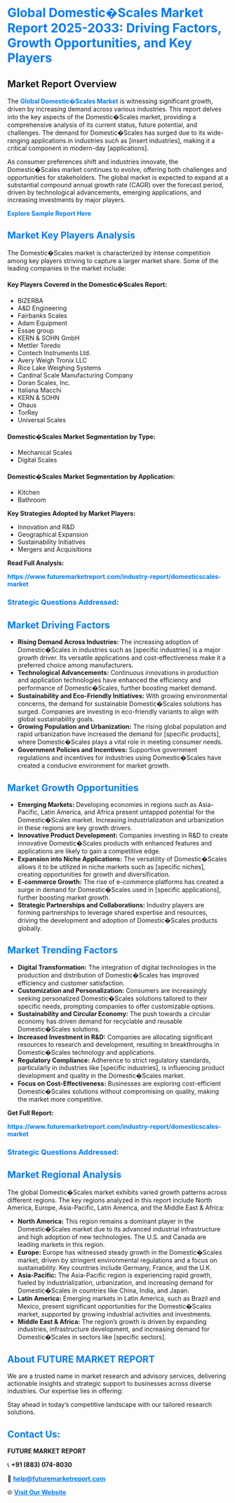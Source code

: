 <h1 style="color: #007BFF;">Global Domestic�Scales Market Report 2025-2033: Driving Factors, Growth Opportunities, and Key Players</h1>

<section id="overview">
<h2>Market Report Overview</h2>
<p>The <a href="https://www.futuremarketreport.com/industry-report/domesticscales-market" style="color: #007BFF; text-decoration: none;"><strong>Global Domestic�Scales Market</strong></a> is witnessing significant growth, driven by increasing demand across various industries. This report delves into the key aspects of the Domestic�Scales market, providing a comprehensive analysis of its current status, future potential, and challenges. The demand for Domestic�Scales has surged due to its wide-ranging applications in industries such as [insert industries], making it a critical component in modern-day [applications].</p>
<p>As consumer preferences shift and industries innovate, the Domestic�Scales market continues to evolve, offering both challenges and opportunities for stakeholders. The global market is expected to expand at a substantial compound annual growth rate (CAGR) over the forecast period, driven by technological advancements, emerging applications, and increasing investments by major players.</p>
</section>

<section id="overview">
<p><a href="https://www.futuremarketreport.com/request-sample/reportId=102081" style="color: #007BFF; text-decoration: none;"><strong>Explore Sample Report Here</strong></a></p>
</section>

<section id="key-players">
<h2 style="color: #007BFF;">Market Key Players Analysis</h2>
<p>The Domestic�Scales market is characterized by intense competition among key players striving to capture a larger market share. Some of the leading companies in the market include:</p>
<h4>Key Players Covered in the Domestic�Scales Report:</h4>
<ul><li>BIZERBA</li><li>A&amp;D Engineering</li><li>Fairbanks Scales</li><li>Adam Equipment</li><li>Essae group</li><li>KERN &amp; SOHN GmbH</li><li>Mettler Toredo</li><li>Contech Instruments Ltd.</li><li>Avery Weigh Tronix LLC</li><li>Rice Lake Weighing Systems</li><li>Cardinal Scale Manufacturing Company</li><li>Doran Scales, Inc.</li><li>Italiana Macchi</li><li>KERN &amp; SOHN</li><li>Ohaus</li><li>TorRey</li><li>Universal Scales</li></ul>
<h4>Domestic�Scales Market Segmentation by Type:</h4>
<ul><li>Mechanical Scales</li><li>Digital Scales</li></ul>

<h4>Domestic�Scales Market Segmentation by Application:</h4>
<ul><li>Kitchen</li><li>Bathroom</li></ul>
<p><strong>Key Strategies Adopted by Market Players:</strong></p>
<ul>
<li>Innovation and R&D</li>
<li>Geographical Expansion</li>
<li>Sustainability Initiatives</li>
<li>Mergers and Acquisitions</li>
</ul>
</section>

<section>
<p><strong>Read Full Analysis: </strong></p><a href="https://www.futuremarketreport.com/industry-report/domesticscales-market" style="color: #007BFF; text-decoration: none;"><strong>https://www.futuremarketreport.com/industry-report/domesticscales-market</strong></a>
<h3 style="color: #007BFF;">Strategic Questions Addressed:</h3>
</section>

<section id="driving-factors">
<h2 style="color: #007BFF;">Market Driving Factors</h2>
<ul>
<li><strong>Rising Demand Across Industries:</strong> The increasing adoption of Domestic�Scales in industries such as [specific industries] is a major growth driver. Its versatile applications and cost-effectiveness make it a preferred choice among manufacturers.</li>
<li><strong>Technological Advancements:</strong> Continuous innovations in production and application technologies have enhanced the efficiency and performance of Domestic�Scales, further boosting market demand.</li>
<li><strong>Sustainability and Eco-Friendly Initiatives:</strong> With growing environmental concerns, the demand for sustainable Domestic�Scales solutions has surged. Companies are investing in eco-friendly variants to align with global sustainability goals.</li>
<li><strong>Growing Population and Urbanization:</strong> The rising global population and rapid urbanization have increased the demand for [specific products], where Domestic�Scales plays a vital role in meeting consumer needs.</li>
<li><strong>Government Policies and Incentives:</strong> Supportive government regulations and incentives for industries using Domestic�Scales have created a conducive environment for market growth.</li>
</ul>
</section>

<section id="growth-opportunities">
<h2 style="color: #007BFF;">Market Growth Opportunities</h2>
<ul>
<li><strong>Emerging Markets:</strong> Developing economies in regions such as Asia-Pacific, Latin America, and Africa present untapped potential for the Domestic�Scales market. Increasing industrialization and urbanization in these regions are key growth drivers.</li>
<li><strong>Innovative Product Development:</strong> Companies investing in R&D to create innovative Domestic�Scales products with enhanced features and applications are likely to gain a competitive edge.</li>
<li><strong>Expansion into Niche Applications:</strong> The versatility of Domestic�Scales allows it to be utilized in niche markets such as [specific niches], creating opportunities for growth and diversification.</li>
<li><strong>E-commerce Growth:</strong> The rise of e-commerce platforms has created a surge in demand for Domestic�Scales used in [specific applications], further boosting market growth.</li>
<li><strong>Strategic Partnerships and Collaborations:</strong> Industry players are forming partnerships to leverage shared expertise and resources, driving the development and adoption of Domestic�Scales products globally.</li>
</ul>
</section>

<section id="trending-factors">
<h2 style="color: #007BFF;">Market Trending Factors</h2>
<ul>
<li><strong>Digital Transformation:</strong> The integration of digital technologies in the production and distribution of Domestic�Scales has improved efficiency and customer satisfaction.</li>
<li><strong>Customization and Personalization:</strong> Consumers are increasingly seeking personalized Domestic�Scales solutions tailored to their specific needs, prompting companies to offer customizable options.</li>
<li><strong>Sustainability and Circular Economy:</strong> The push towards a circular economy has driven demand for recyclable and reusable Domestic�Scales solutions.</li>
<li><strong>Increased Investment in R&D:</strong> Companies are allocating significant resources to research and development, resulting in breakthroughs in Domestic�Scales technology and applications.</li>
<li><strong>Regulatory Compliance:</strong> Adherence to strict regulatory standards, particularly in industries like [specific industries], is influencing product development and quality in the Domestic�Scales market.</li>
<li><strong>Focus on Cost-Effectiveness:</strong> Businesses are exploring cost-efficient Domestic�Scales solutions without compromising on quality, making the market more competitive.</li>
</ul>
</section>

<section>
<p><strong>Get Full Report: </strong></p><a href="https://www.futuremarketreport.com/industry-report/domesticscales-market" style="color: #007BFF; text-decoration: none;"><strong>https://www.futuremarketreport.com/industry-report/domesticscales-market</strong></a>
<h3 style="color: #007BFF;">Strategic Questions Addressed:</h3>
</section>


<section id="regional-analysis">
<h2 style="color: #007BFF;">Market Regional Analysis</h2>
<p>The global Domestic�Scales market exhibits varied growth patterns across different regions. The key regions analyzed in this report include North America, Europe, Asia-Pacific, Latin America, and the Middle East & Africa:</p>
<ul>
<li><strong>North America:</strong> This region remains a dominant player in the Domestic�Scales market due to its advanced industrial infrastructure and high adoption of new technologies. The U.S. and Canada are leading markets in this region.</li>
<li><strong>Europe:</strong> Europe has witnessed steady growth in the Domestic�Scales market, driven by stringent environmental regulations and a focus on sustainability. Key countries include Germany, France, and the U.K.</li>
<li><strong>Asia-Pacific:</strong> The Asia-Pacific region is experiencing rapid growth, fueled by industrialization, urbanization, and increasing demand for Domestic�Scales in countries like China, India, and Japan.</li>
<li><strong>Latin America:</strong> Emerging markets in Latin America, such as Brazil and Mexico, present significant opportunities for the Domestic�Scales market, supported by growing industrial activities and investments.</li>
<li><strong>Middle East & Africa:</strong> The region’s growth is driven by expanding industries, infrastructure development, and increasing demand for Domestic�Scales in sectors like [specific sectors].</li>
</ul>
</section>

<footer>
<h2 style="color: #007BFF;">About FUTURE MARKET REPORT</h2>
<p>We are a trusted name in market research and advisory services, delivering actionable insights and strategic support to businesses across diverse industries. Our expertise lies in offering:</p>

<p>Stay ahead in today’s competitive landscape with our tailored research solutions.</p>

<h2 style="color: #007BFF;">Contact Us:</h2>
<p><strong>FUTURE MARKET REPORT</strong></p>
<p>📞 <strong>+91 (883) 074-8030</strong></p>
<p>📧 <strong><a href="mailto:help@futuremarketreport.com" style="color: #007BFF;">help@futuremarketreport.com</a></strong></p>
<p>🌐 <strong><a href="https://www.futuremarketreport.com/" style="color: #007BFF;">Visit Our Website</a></strong></p>
</footer>